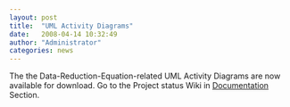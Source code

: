 ```yaml
---
layout: post
title:  "UML Activity Diagrams"
date:   2008-04-14 10:32:49
author: "Administrator"
categories: news
---
```


The the Data-Reduction-Equation-related UML Activity Diagrams are now available for download. Go to the Project status Wiki in [Documentation](http://cirdles.cs.cofc.edu/wiki/pmwiki.php?n=Main.Documentation) Section.